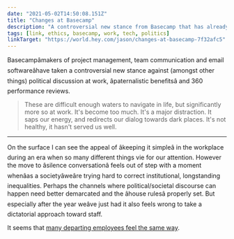 ```yaml
---
date: "2021-05-02T14:50:08.151Z"
title: "Changes at Basecamp"
description: "A controversial new stance from Basecamp that has already led to many employees leaving"
tags: [link, ethics, basecamp, work, tech, politics]
linkTarget: "https://world.hey.com/jason/changes-at-basecamp-7f32afc5"
---
```

Basecampâmakers of project management, team communication and email softwareâhave taken a controversial new stance against (amongst other things) political discussion at work, âpaternalistic benefitsâ and 360 performance reviews.

> These are difficult enough waters to navigate in life, but significantly more so at work. It's become too much. It's a major distraction. It saps our energy, and redirects our dialog towards dark places. It's not healthy, it hasn't served us well.
---

On the surface I can see the appeal of âkeeping it simpleâ in the workplace during an era when so many different things vie for our attention. However the move to âsilence conversationâ feels out of step with a moment whenâas a societyâweâre trying hard to correct institutional, longstanding inequalities. Perhaps the channels where political/societal discourse can happen need better demarcated and the âhouse rulesâ properly set. But especially after the year weâve just had it also feels wrong to take a dictatorial approach toward staff.

It seems that [many departing employees feel the same way]((https://techcrunch.com/2021/04/30/basecamp-employees-quit-ceo-letter/) ). 